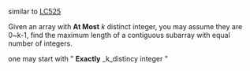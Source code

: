 similar to [LC525](https://leetcode.com/problems/contiguous-array/description/)

Given an array with **At Most** _k_ distinct integer, you may assume they are 0~k-1,  find the maximum length of a contiguous subarray with equal number of integers.

one may start with " **Exactly** _k_distincy integer "
